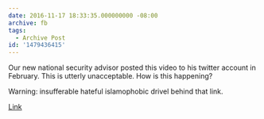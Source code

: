 ```yaml
---
date: 2016-11-17 18:33:35.000000000 -08:00
archive: fb
tags: 
  - Archive Post
id: '1479436415'
---
```


Our new national security advisor posted this video to his twitter account in February. This is utterly unacceptable. How is this happening?

Warning: insufferable hateful islamophobic drivel behind that link. 

[Link](https://twitter.com/GenFlynn/status/703387702998278144)
